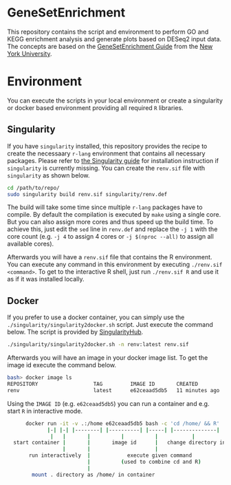 # GeneSetEnrichment

This repository contains the script and environment to perform GO and KEGG enrichment analysis and generate plots based on DESeq2 input data. The concepts are based on the [GeneSetEnrichment Guide](https://learn.gencore.bio.nyu.edu/rna-seq-analysis/gene-set-enrichment-analysis/) from the [New York University](https://www.nyu.edu/).

# Environment

You can execute the scripts in your local environment or create a singularity or docker based environment providing all required `R` libraries.

## Singularity

If you have `singularity` installed, this repository provides the recipe to create the necessaary `r-lang` environment that contains all necessary packages. Please refer to [the Singularity guide](https://docs.sylabs.io/guides/2.6/user-guide/installation.html) for installation instruction if `singularity` is currently missing. You can create the `renv.sif` file with `singularity` as shown below.

```bash
cd /path/to/repo/
sudo singularity build renv.sif singularity/renv.def
```

The build will take some time since multiple `r-lang` packages have to compile. By default the compilation is executed by `make` using a single core. But you can also assign more cores and thus speed up the build time. To achieve this, just edit the `sed` line in `renv.def` and replace the `-j 1` with the core count (e.g. `-j 4` to assign 4 cores or `-j $(nproc --all)` to assign all available cores).

Afterwards you will have a `renv.sif` file that contains the R environment. You can execute any command in this environment by executing `./renv.sif <command>`. To get to the interactive R shell, just run `./renv.sif R` and use it as if it was installed locally.

## Docker

If you prefer to use a docker container, you can simply use the `./singularity/singularity2docker.sh` script. Just execute the command below. The script is provided by [SingularityHub](https://github.com/singularityhub/singularity2docker).

```bash
./singularity/singularity2docker.sh -n renv:latest renv.sif
```

Afterwards you will have an image in your docker image list. To get the image id execute the command below.

```bash
bash> docker image ls
REPOSITORY                  TAG         IMAGE ID       CREATED          SIZE
renv                        latest      e62ceaad5db5   11 minutes ago   2.3GB
```

Using the `IMAGE ID` (e.g. `e62ceaad5db5`) you can run a container and e.g. start `R` in interactive mode.

```bash
      docker run -it -v .:/home e62ceaad5db5 bash -c 'cd /home/ && R'
             |-| |-| |--------| |----------| |-----| |--------------|
              |   |       |          |          |           |
  start container |       |       image id      |   change directory into /home/ and run R
                  |       |                     |
       run interactively  |            execute given command
                          |          (used to combine cd and R)
                          |
        mount . directory as /home/ in container
```
